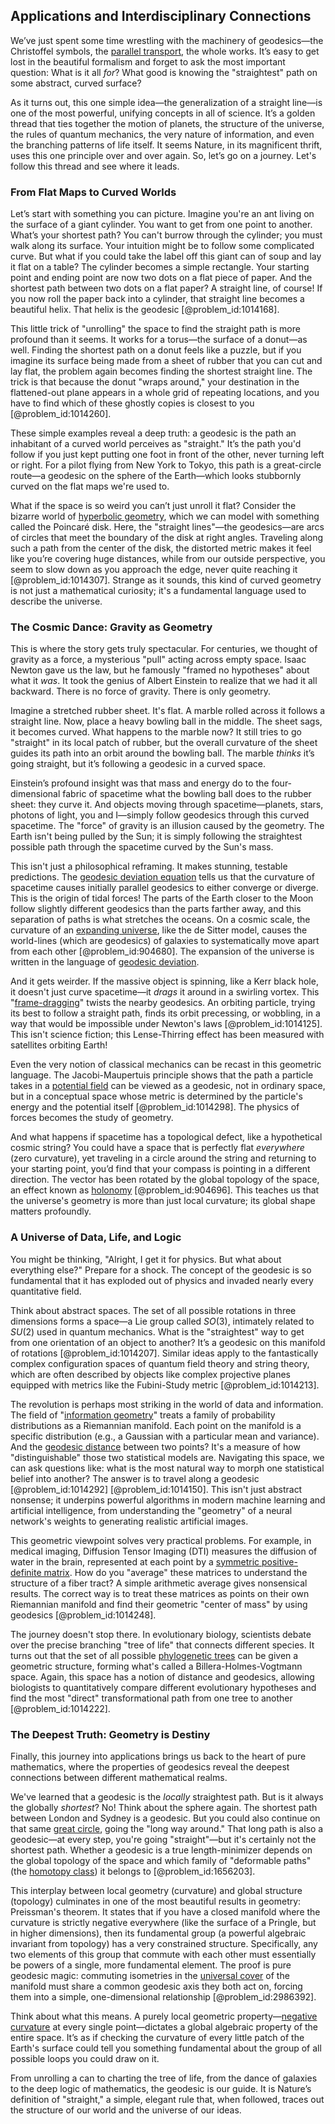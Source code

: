 ## Applications and Interdisciplinary Connections

We’ve just spent some time wrestling with the machinery of geodesics—the Christoffel symbols, the [parallel transport](@article_id:160177), the whole works. It’s easy to get lost in the beautiful formalism and forget to ask the most important question: What is it all *for*? What good is knowing the "straightest" path on some abstract, curved surface?

As it turns out, this one simple idea—the generalization of a straight line—is one of the most powerful, unifying concepts in all of science. It’s a golden thread that ties together the motion of planets, the structure of the universe, the rules of quantum mechanics, the very nature of information, and even the branching patterns of life itself. It seems Nature, in its magnificent thrift, uses this one principle over and over again. So, let’s go on a journey. Let's follow this thread and see where it leads.

### From Flat Maps to Curved Worlds

Let’s start with something you can picture. Imagine you're an ant living on the surface of a giant cylinder. You want to get from one point to another. What’s your shortest path? You can't burrow through the cylinder; you must walk along its surface. Your intuition might be to follow some complicated curve. But what if you could take the label off this giant can of soup and lay it flat on a table? The cylinder becomes a simple rectangle. Your starting point and ending point are now two dots on a flat piece of paper. And the shortest path between two dots on a flat paper? A straight line, of course! If you now roll the paper back into a cylinder, that straight line becomes a beautiful helix. That helix is the geodesic [@problem_id:1014168].

This little trick of "unrolling" the space to find the straight path is more profound than it seems. It works for a torus—the surface of a donut—as well. Finding the shortest path on a donut feels like a puzzle, but if you imagine its surface being made from a sheet of rubber that you can cut and lay flat, the problem again becomes finding the shortest straight line. The trick is that because the donut "wraps around," your destination in the flattened-out plane appears in a whole grid of repeating locations, and you have to find which of these ghostly copies is closest to you [@problem_id:1014260].

These simple examples reveal a deep truth: a geodesic is the path an inhabitant of a curved world perceives as "straight." It’s the path you'd follow if you just kept putting one foot in front of the other, never turning left or right. For a pilot flying from New York to Tokyo, this path is a great-circle route—a geodesic on the sphere of the Earth—which looks stubbornly curved on the flat maps we're used to.

What if the space is so weird you can’t just unroll it flat? Consider the bizarre world of [hyperbolic geometry](@article_id:157960), which we can model with something called the Poincaré disk. Here, the "straight lines"—the geodesics—are arcs of circles that meet the boundary of the disk at right angles. Traveling along such a path from the center of the disk, the distorted metric makes it feel like you’re covering huge distances, while from our outside perspective, you seem to slow down as you approach the edge, never quite reaching it [@problem_id:1014307]. Strange as it sounds, this kind of curved geometry is not just a mathematical curiosity; it's a fundamental language used to describe the universe.

### The Cosmic Dance: Gravity as Geometry

This is where the story gets truly spectacular. For centuries, we thought of gravity as a force, a mysterious "pull" acting across empty space. Isaac Newton gave us the law, but he famously "framed no hypotheses" about what it *was*. It took the genius of Albert Einstein to realize that we had it all backward. There is no force of gravity. There is only geometry.

Imagine a stretched rubber sheet. It's flat. A marble rolled across it follows a straight line. Now, place a heavy bowling ball in the middle. The sheet sags, it becomes curved. What happens to the marble now? It still tries to go "straight" in its local patch of rubber, but the overall curvature of the sheet guides its path into an orbit around the bowling ball. The marble *thinks* it’s going straight, but it’s following a geodesic in a curved space.

Einstein’s profound insight was that mass and energy do to the four-dimensional fabric of spacetime what the bowling ball does to the rubber sheet: they curve it. And objects moving through spacetime—planets, stars, photons of light, you and I—simply follow geodesics through this curved spacetime. The "force" of gravity is an illusion caused by the geometry. The Earth isn't being pulled by the Sun; it is simply following the straightest possible path through the spacetime curved by the Sun's mass.

This isn't just a philosophical reframing. It makes stunning, testable predictions. The [geodesic deviation equation](@article_id:159552) tells us that the curvature of spacetime causes initially parallel geodesics to either converge or diverge. This is the origin of tidal forces! The parts of the Earth closer to the Moon follow slightly different geodesics than the parts farther away, and this separation of paths is what stretches the oceans. On a cosmic scale, the curvature of an [expanding universe](@article_id:160948), like the de Sitter model, causes the world-lines (which are geodesics) of galaxies to systematically move apart from each other [@problem_id:904680]. The expansion of the universe is written in the language of [geodesic deviation](@article_id:159578).

And it gets weirder. If the massive object is spinning, like a Kerr black hole, it doesn't just curve spacetime—it *drags* it around in a swirling vortex. This "[frame-dragging](@article_id:159698)" twists the nearby geodesics. An orbiting particle, trying its best to follow a straight path, finds its orbit precessing, or wobbling, in a way that would be impossible under Newton's laws [@problem_id:1014125]. This isn't science fiction; this Lense-Thirring effect has been measured with satellites orbiting Earth!

Even the very notion of classical mechanics can be recast in this geometric language. The Jacobi-Maupertuis principle shows that the path a particle takes in a [potential field](@article_id:164615) can be viewed as a geodesic, not in ordinary space, but in a conceptual space whose metric is determined by the particle's energy and the potential itself [@problem_id:1014298]. The physics of forces becomes the study of geometry.

And what happens if spacetime has a topological defect, like a hypothetical cosmic string? You could have a space that is perfectly flat *everywhere* (zero curvature), yet traveling in a circle around the string and returning to your starting point, you’d find that your compass is pointing in a different direction. The vector has been rotated by the global topology of the space, an effect known as [holonomy](@article_id:136557) [@problem_id:904696]. This teaches us that the universe's geometry is more than just local curvature; its global shape matters profoundly.

### A Universe of Data, Life, and Logic

You might be thinking, "Alright, I get it for physics. But what about everything else?" Prepare for a shock. The concept of the geodesic is so fundamental that it has exploded out of physics and invaded nearly every quantitative field.

Think about abstract spaces. The set of all possible rotations in three dimensions forms a space—a Lie group called $SO(3)$, intimately related to $SU(2)$ used in quantum mechanics. What is the "straightest" way to get from one orientation of an object to another? It’s a geodesic on this manifold of rotations [@problem_id:1014207]. Similar ideas apply to the fantastically complex configuration spaces of quantum field theory and string theory, which are often described by objects like complex projective planes equipped with metrics like the Fubini-Study metric [@problem_id:1014213].

The revolution is perhaps most striking in the world of data and information. The field of "[information geometry](@article_id:140689)" treats a family of probability distributions as a Riemannian manifold. Each point on the manifold is a specific distribution (e.g., a Gaussian with a particular mean and variance). And the [geodesic distance](@article_id:159188) between two points? It's a measure of how "distinguishable" those two statistical models are. Navigating this space, we can ask questions like: what is the most natural way to morph one statistical belief into another? The answer is to travel along a geodesic [@problem_id:1014292] [@problem_id:1014150]. This isn't just abstract nonsense; it underpins powerful algorithms in modern machine learning and artificial intelligence, from understanding the "geometry" of a neural network's weights to generating realistic artificial images.

This geometric viewpoint solves very practical problems. For example, in medical imaging, Diffusion Tensor Imaging (DTI) measures the diffusion of water in the brain, represented at each point by a [symmetric positive-definite matrix](@article_id:136220). How do you "average" these matrices to understand the structure of a fiber tract? A simple arithmetic average gives nonsensical results. The correct way is to treat these matrices as points on their own Riemannian manifold and find their geometric "center of mass" by using geodesics [@problem_id:1014248].

The journey doesn't stop there. In evolutionary biology, scientists debate over the precise branching "tree of life" that connects different species. It turns out that the set of all possible [phylogenetic trees](@article_id:140012) can be given a geometric structure, forming what's called a Billera-Holmes-Vogtmann space. Again, this space has a notion of distance and geodesics, allowing biologists to quantitatively compare different evolutionary hypotheses and find the most "direct" transformational path from one tree to another [@problem_id:1014222].

### The Deepest Truth: Geometry is Destiny

Finally, this journey into applications brings us back to the heart of pure mathematics, where the properties of geodesics reveal the deepest connections between different mathematical realms.

We've learned that a geodesic is the *locally* straightest path. But is it always the globally *shortest*? No! Think about the sphere again. The shortest path between London and Sydney is a geodesic. But you could also continue on that same [great circle](@article_id:268476), going the "long way around." That long path is also a geodesic—at every step, you're going "straight"—but it's certainly not the shortest path. Whether a geodesic is a true length-minimizer depends on the global topology of the space and which family of "deformable paths" (the [homotopy class](@article_id:273335)) it belongs to [@problem_id:1656203].

This interplay between local geometry (curvature) and global structure (topology) culminates in one of the most beautiful results in geometry: Preissman's theorem. It states that if you have a closed manifold where the curvature is strictly negative everywhere (like the surface of a Pringle, but in higher dimensions), then its fundamental group (a powerful algebraic invariant from topology) has a very constrained structure. Specifically, any two elements of this group that commute with each other must essentially be powers of a single, more fundamental element. The proof is pure geodesic magic: commuting isometries in the [universal cover](@article_id:150648) of the manifold must share a common geodesic axis they both act on, forcing them into a simple, one-dimensional relationship [@problem_id:2986392].

Think about what this means. A purely local geometric property—[negative curvature](@article_id:158841) at every single point—dictates a global algebraic property of the entire space. It’s as if checking the curvature of every little patch of the Earth's surface could tell you something fundamental about the group of all possible loops you could draw on it.

From unrolling a can to charting the tree of life, from the dance of galaxies to the deep logic of mathematics, the geodesic is our guide. It is Nature’s definition of "straight," a simple, elegant rule that, when followed, traces out the structure of our world and the universe of our ideas.
